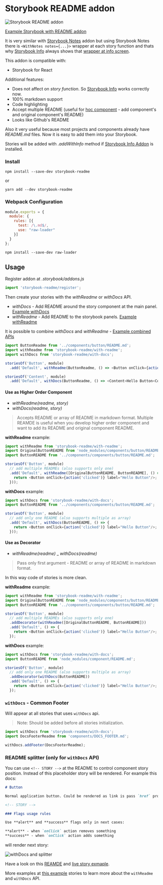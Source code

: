 # Storybook README addon

![Storybook README addon](https://tuchk4.tinytake.com/media/6074cc?filename=1507031891423_03-10-2017-14-58-09.png&sub_type=thumbnail_preview&type=attachment&width=700&height=542&_felix_session_id=53f589ad3ebd6ae15ad9850b6bb20044&salt=MjAwMDAyNF82MzIxMzU2)

[Example Storybook with README addon](https://tuchk4.github.io/storybook-readme/?knob-alert=false&knob-success=false&knob-label=Hello%20Im%20Button&selectedKind=Button&selectedStory=Default&full=0&down=1&left=1&panelRight=1&downPanel=storybooks%2Fstorybook-addon-knobs)

It is very similar with [Storybook Notes](https://github.com/storybooks/storybook/tree/master/addons/notes) addon but using Storybook Notes there is `<WithNotes notes={...}>` wrapper at each story function and thats why [Storybook Info](https://github.com/storybooks/storybook/tree/master/addons/info) always shows that [wrapper at info screen](http://take.ms/95YnX).

This addon is compatible with:
- Storybook for React

Additional features:

* Does not affect on *story function*. So [Storybook Info](https://github.com/storybooks/storybook/tree/master/addons/info) works correctly now.
* 100% markdown support
* Code highlighting
* Accept multiple README (useful for [hoc component](https://medium.com/@franleplant/react-higher-order-components-in-depth-cf9032ee6c3e) - add component's and original component's README)
* Looks like Github's README

Also it very useful because most projects and components already have *README.md* files. Now it is easy to add them into your Storybook.

Stories will be added with *.addWithInfo* method if [Storybook Info Addon](https://github.com/storybooks/storybook/tree/master/addons/info) is installed.

### Install

`npm install --save-dev storybook-readme`

or

`yarn add --dev storybook-readme`

### Webpack Configuration

```js
module.exports = {
  module: {
    rules: [{
      test: /\.md$/,
      use: "raw-loader"
    }]
  }
};
```

`npm install --save-dev raw-loader`

## Usage

Register addon at *.storybook/addons.js*

```js
import 'storybook-readme/register';
```

Then create your stories with the *withReadme* or *withDocs* API.

- *withDocs* - Add README around the story component at the main panel. [Example withDocs](https://tuchk4.github.io/storybook-readme/?knob-alert=false&knob-importnat=false&selectedKind=Header&selectedStory=Default&full=0&down=1&left=1&panelRight=1&downPanel=REACT_STORYBOOK%2Freadme%2Fpanel)
- *withReadme* - Add README to the storybook panels. [Example withReadme](https://tuchk4.github.io/storybook-readme/?knob-loading=false&knob-error=&selectedKind=Content&selectedStory=Default&full=0&down=1&left=1&panelRight=1&downPanel=REACT_STORYBOOK%2Freadme%2Fpanel)

It is possible to combine *withDocs* and *withReadme* - [Example combined APIs](https://tuchk4.github.io/storybook-readme/?knob-alert=false&knob-success=false&knob-label=Hello%20Im%20Button&selectedKind=Button&selectedStory=Default&full=0&down=1&left=1&panelRight=1&downPanel=REACT_STORYBOOK%2Freadme%2Fpanel)

```js
import ButtonReadme from '../components/button/README.md';
import withReadme from 'storybook-readme/with-readme';
import withDocs from 'storybook-readme/with-docs';

storiesOf('Button', module)
  .add('Default', withReadme(ButtonReadme, () => <Button onClick={action('clicked')} label="Hello Button"/>))

storiesOf('Content', module)
  .add('Default', withDocs(ButtonReadme, () => <Content>Hello Button<Content/>))
```

#### Use as Higher Order Component

- *withReadme(readme, story)*
- *withDocs(readme, story)*

> Accepts README or array of README in markdown format.
> Multiple REAMDE is useful when you develop higher order component and want to add its README and original component README.

**withReadme** example:
```js
import withReadme from 'storybook-readme/with-readme';
import OriginalButtonREADME from 'node_modules/components/button/README.md';
import ButtonREADME from '../components/components/button/README.md';

storiesOf('Button', module)
  // add multiple READMEs (also supports only one)
  .add('Default', withReadme([OriginalButtonREADME, ButtonREADME], () => {
    return <Button onClick={action('clicked')} label="Hello Button"/>;
  }));
```

**withDocs** example:
```js
import withDocs from 'storybook-readme/with-docs';
import ButtonREADME from '../components/components/button/README.md';

storiesOf('Button', module)
  // add only one README (also supports multiple as array)
  .add('Default', withDocs(ButtonREADME, () => {
    return <Button onClick={action('clicked')} label="Hello Button"/>;
  }));
```

#### Use as Decorator

- *withReadme(readme)*
_ *withDocs(readme)*

> Pass only first argument - README or array of README in markdown format.

In this way code of stories is more clean.

**withReadme** example:
```js
import withReadme from 'storybook-readme/with-readme';
import OriginalButtonREADME from 'node_modules/components/button/README.md';
import ButtonREADME from '../components/components/button/README.md';

storiesOf('Button', module)
  // add multiple READMEs (also supports only one)
  .addDecorator(withReadme([OriginalButtonREADME, ButtonREADME]))
  .add('Default', () => {
    return <Button onClick={action('clicked')} label="Hello Button"/>;
  });
```

**withDocs** example:
```js
import withDocs from 'storybook-readme/with-docs';
import ButtonREADME from 'node_modules/component/README.md';

storiesOf('Button', module)
  // add only one README (also supports multiple as array)
  .addDecorator(withDocs(ButtonREADME))
  .add('Default', () => {
    return <Button onClick={action('clicked')} label="Hello Button"/>;
  });
```



### `withDocs` - Common Footer

Will appear at all stories that uses `withDocs` api.

> Note: Should be added before all stories initialization.

```js
import withDocs from 'storybook-readme/with-docs';
import DocsFooterReadme from 'components/DOCS_FOOTER.md';

withDocs.addFooter(DocsFooterReadme);
```

### README splitter (only for `withDocs` API)

You can use `<!-- STORY -->` at the README to control component story position.
Instead of this placeholder story will be rendered. For example this docs:

```md
# Button

Normal application button. Could be rendered as link is pass `href` prop.

<!-- STORY -->

### Flags usage rules

Use **alert** and **success** flags only in next cases:

**alert** - when `onClick` action removes something
**success** - when `onClick` action adds something
```

will render next story:

![withDocs and splitter](https://tuchk4.tinytake.com/media/6074bf?filename=1507031753381_03-10-2017-14-55-51.png&sub_type=thumbnail_preview&type=attachment&width=700&height=422&_felix_session_id=53f589ad3ebd6ae15ad9850b6bb20044&salt=MjAwMDAxMV82MzIxMzQz)

Have a look on this [REAMDE](example/components/button/DOCS.md) and [live story exmaple](https://tuchk4.github.io/storybook-readme/?knob-alert=false&knob-success=false&knob-label=Hello%20Im%20Button&selectedKind=Button&selectedStory=Default&full=0&down=1&left=1&panelRight=1&downPanel=REACT_STORYBOOK%2Freadme%2Fpanel).

More examples at [this example](example/stories/index.js) stories to learn more about the `withReadme` and `withDocs` API.
